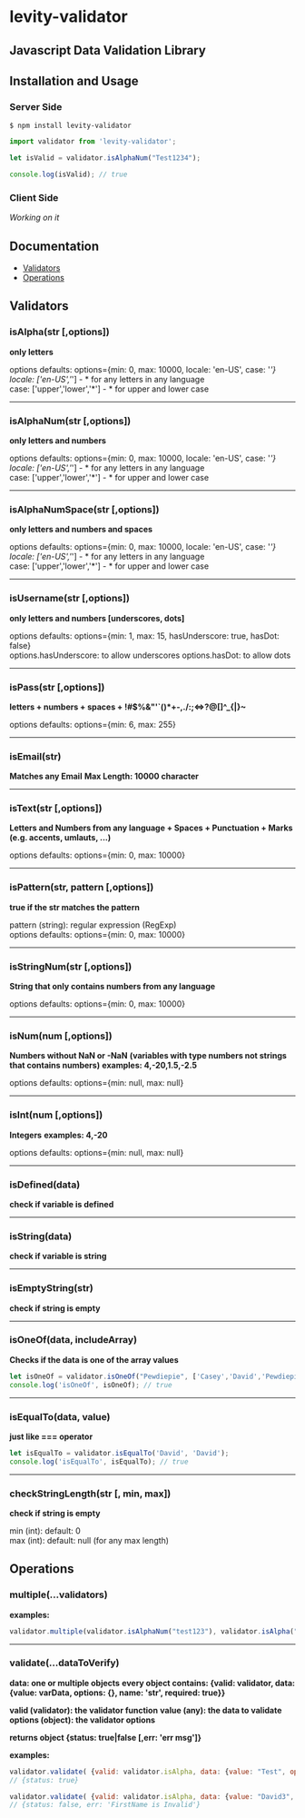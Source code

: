 # levity-validator
## Javascript Data Validation Library

## Installation and Usage

### Server Side

```
$ npm install levity-validator
```

```javascript
import validator from 'levity-validator';

let isValid = validator.isAlphaNum("Test1234");

console.log(isValid); // true
```

### Client Side

*Working on it*

## Documentation

- [Validators](README.md#Validators) 
- [Operations](README.md#Operations)

## Validators

### isAlpha(str [,options])

**only letters**

options defaults: options={min: 0, max: 10000, locale: 'en-US', case: '*'}<br>
locale: ['en-US','*'] - * for any letters in any language<br>
case: ['upper','lower','*'] - * for upper and lower case<br>

<hr>

### isAlphaNum(str [,options])

**only letters and numbers**

options defaults: options={min: 0, max: 10000, locale: 'en-US', case: '*'}<br>
locale: ['en-US','*'] - * for any letters in any language<br>
case: ['upper','lower','*'] - * for upper and lower case<br>

<hr>

### isAlphaNumSpace(str [,options])

**only letters and numbers and spaces**

options defaults: options={min: 0, max: 10000, locale: 'en-US', case: '*'}<br>
locale: ['en-US','*'] - * for any letters in any language<br>
case: ['upper','lower','*'] - * for upper and lower case<br>

<hr>

### isUsername(str [,options])

**only letters and numbers [underscores, dots]**

options defaults: options={min: 1, max: 15, hasUnderscore: true, hasDot: false}<br>
options.hasUnderscore: to allow underscores
options.hasDot: to allow dots

<hr>

### isPass(str [,options])

**letters + numbers + spaces + !#$%&"'`()*+-,./:;<=>?@[\]^_{|}~**

options defaults: options={min: 6, max: 255}<br>

<hr>

### isEmail(str)

**Matches any Email**
**Max Length: 10000 character**

<hr>

### isText(str [,options])

**Letters and Numbers from any language + Spaces + Punctuation + Marks (e.g. accents, umlauts, ...)**

options defaults: options={min: 0, max: 10000}

<hr>

### isPattern(str, pattern [,options])

**true if the str matches the pattern**

pattern (string): regular expression (RegExp)<br>
options defaults: options={min: 0, max: 10000}

<hr>

### isStringNum(str [,options])

**String that only contains numbers from any language**

options defaults: options={min: 0, max: 10000}

<hr>

### isNum(num [,options])

**Numbers without NaN or -NaN**
**(variables with type numbers not strings that contains numbers)**
**examples: 4,-20,1.5,-2.5**

options defaults: options={min: null, max: null}

<hr>

### isInt(num [,options])

**Integers**
**examples: 4,-20**

options defaults: options={min: null, max: null}

<hr>

### isDefined(data)

**check if variable is defined**

<hr>

### isString(data)

**check if variable is string**

<hr>

### isEmptyString(str)

**check if string is empty**

<hr>

### isOneOf(data, includeArray)

**Checks if the data is one of the array values**

```Javascript
let isOneOf = validator.isOneOf("Pewdiepie", ['Casey','David','Pewdiepie']);
console.log('isOneOf', isOneOf); // true
```

<hr>

### isEqualTo(data, value)

**just like === operator**

```Javascript
let isEqualTo = validator.isEqualTo('David', 'David');
console.log('isEqualTo', isEqualTo); // true
```

<hr>

### checkStringLength(str [, min, max])

**check if string is empty**

min (int): default: 0<br>
max (int): default: null (for any max length)<br>

## Operations

### multiple(...validators)

**examples:**

```javascript
validator.multiple(validator.isAlphaNum("test123"), validator.isAlpha("test")); // true
```

<hr>

### validate(...dataToVerify)

**data: one or multiple objects**
**every object contains: {valid: validator, data: {value: varData, options: {}, name: 'str', required: true}}**

**valid (validator): the validator function**
**value (any): the data to validate**
**options (object): the validator options**

**returns object {status: true|false [,err: 'err msg']}**

**examples:**

```javascript
validator.validate( {valid: validator.isAlpha, data: {value: "Test", options: {min: 3}}, name: 'firstName', required: true} );
// {status: true}

validator.validate( {valid: validator.isAlpha, data: {value: "David3", name: 'FirstName', required: true} );
// {status: false, err: 'FirstName is Invalid'}
```